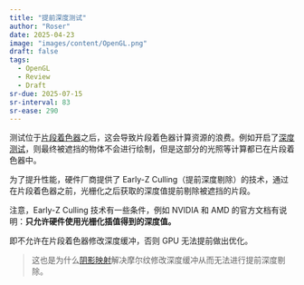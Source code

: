 ```yaml
---
title: "提前深度测试"
author: "Roser"
date: 2025-04-23
image: "images/content/OpenGL.png"
draft: false
tags:
  - OpenGL
  - Review
  - Draft
sr-due: 2025-07-15
sr-interval: 83
sr-ease: 290
---
```

测试位于[片段着色器](../Shader/片段着色器)之后，这会导致片段着色器计算资源的浪费。例如开启了[深度测试](../深度测试)，则最终被遮挡的物体不会进行绘制，但是这部分的光照等计算都已在片段着色器中。

为了提升性能，硬件厂商提供了 Early-Z Culling（提前深度剔除）的技术，通过在片段着色器之前，光栅化之后获取的深度值提前剔除被遮挡的片段。

注意，Early-Z Culling 技术有一些条件，例如 NVIDIA 和 AMD 的官方文档有说明：**只允许硬件使用光栅化插值得到的深度值。**

即不允许在片段着色器修改深度缓冲，否则 GPU 无法提前做出优化。

> 这也是为什么[阴影映射](../Lighting/Shadow-Mapping)解决摩尔纹修改深度缓冲从而无法进行提前深度剔除。